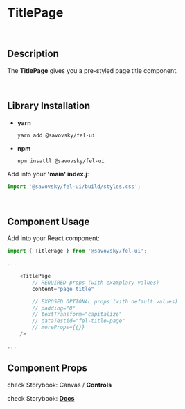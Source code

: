 # TitlePage

&nbsp;

## Description

The **TitlePage** gives you a pre-styled page title component.

&nbsp;

## Library Installation

- **yarn**

    `yarn add @savovsky/fel-ui`

- **npm**

    `npm insatll @savovsky/fel-ui`

Add into your **'main' index.j**:

```javascript
import '@savovsky/fel-ui/build/styles.css';
```

&nbsp;

## Component Usage

Add into your React component:

```javascript
import { TitlePage } from '@savovsky/fel-ui';

...

    <TitlePage
        // REQUIRED props (with examplary values)
        content="page title"

        // EXPOSED OPTIONAL props (with default values)
        // padding="0"
        // textTransform="capitalize"
        // dataTestid="fel-title-page"
        // moreProps={{}}
    />

...
```

## Component Props

check Storybook: Canvas / **Controls**

check Storybook: [**Docs**](https://www.savovsky.com/fel/?path=/docs/ui-title-titlepage--default)

&nbsp;
